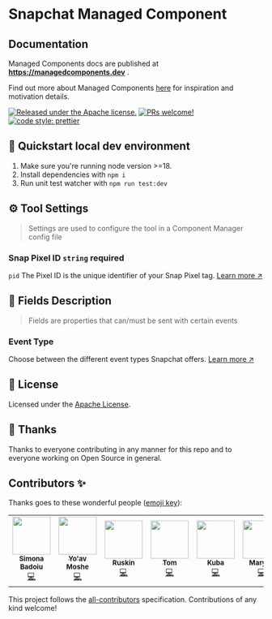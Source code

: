 # Snapchat Managed Component

## Documentation

Managed Components docs are published at **https://managedcomponents.dev** .

Find out more about Managed Components [here](https://blog.cloudflare.com/zaraz-open-source-managed-components-and-webcm/) for inspiration and motivation details.

[![Released under the Apache license.](https://img.shields.io/badge/license-apache-blue.svg)](./LICENSE)
[![PRs welcome!](https://img.shields.io/badge/PRs-welcome-brightgreen.svg)](./CONTRIBUTING.md)
[![code style: prettier](https://img.shields.io/badge/code_style-prettier-ff69b4.svg?style=flat-square)](https://github.com/prettier/prettier)

## 🚀 Quickstart local dev environment

1. Make sure you're running node version >=18.
2. Install dependencies with `npm i`
3. Run unit test watcher with `npm run test:dev`

## ⚙️ Tool Settings

> Settings are used to configure the tool in a Component Manager config file

### Snap Pixel ID `string` __required__

`pid` The Pixel ID is the unique identifier of your Snap Pixel tag. [Learn more ↗](https://businesshelp.snapchat.com/s/article/pixel-website-install?language=en_US#GeneratePixelCode)

## 🧱 Fields Description

> Fields are properties that can/must be sent with certain events

### Event Type

Choose between the different event types Snapchat offers. [Learn more ↗](https://businesshelp.snapchat.com/s/article/pixel-website-install?language=en_US#:~:text=7.%20Configure%20passing%20standard%20events%20and%20custom%20parameters.)

## 📝 License

Licensed under the [Apache License](./LICENSE).

## 💜 Thanks

Thanks to everyone contributing in any manner for this repo and to everyone working on Open Source in general.

## Contributors ✨

Thanks goes to these wonderful people ([emoji key](https://allcontributors.org/docs/en/emoji-key)):

<!-- ALL-CONTRIBUTORS-LIST:START - Do not remove or modify this section -->
<!-- prettier-ignore-start -->
<!-- markdownlint-disable -->
<table>
  <tr>
    <td align="center"><a href="https://github.com/simonabadoiu"><img src="https://avatars.githubusercontent.com/u/1610123?v=4?s=75" width="75px;" alt=""/><br /><sub><b>Simona Badoiu</b></sub></a><br /><a href="https://github.com/managed-components/@managed-components/google-ads/commits?author=simonabadoiu" title="Code">💻</a></td>
    <td align="center"><a href="https://yoavmoshe.com/about"><img src="https://avatars.githubusercontent.com/u/55081?v=4?s=75" width="75px;" alt=""/><br /><sub><b>Yo'av Moshe</b></sub></a><br /><a href="https://github.com/managed-components/@managed-components/google-ads/commits?author=bjesus" title="Code">💻</a></td>
    <td align="center"><a href="https://github.com/jonnyparris"><img src="https://avatars.githubusercontent.com/u/6400000?v=4?s=75" width="75px;" alt=""/><br /><sub><b>Ruskin</b></sub></a><br /><a href="https://github.com/managed-components/@managed-components/google-ads/commits?author=jonnyparris" title="Code">💻</a></td>
    <td align="center"><a href="https://github.com/tomkln"><img src="https://avatars.githubusercontent.com/u/21014430?v=4?s=75" width="75px;" alt=""/><br /><sub><b>Tom</b></sub></a><br /><a href="https://github.com/managed-components/@managed-components/google-ads/commits?author=tomkln" title="Code">💻</a></td>
    <td align="center"><a href="https://github.com/kuba-orlik"><img src="https://avatars.githubusercontent.com/u/2697916?v=4?s=75" width="75px;" alt=""/><br /><sub><b>Kuba</b></sub></a><br /><a href="https://github.com/managed-components/@managed-components/google-ads/commits?author=tomkln" title="Code">💻</a></td>
    <td align="center"><a href="https://github.com/tomkln"><img src="https://avatars.githubusercontent.com/u/57571831?v=4?s=75" width="75px;" alt=""/><br /><sub><b>Maryna</b></sub></a><br /><a href="https://github.com/managed-components/@managed-components/google-ads/commits?author=tomkln" title="Code">💻</a></td>
    <td align="center"><a href="https://github.com/omarmosid"><img src="https://avatars.githubusercontent.com/u/47219640?v=4?s=75" width="75px;" alt=""/><br /><sub><b>Omar</b></sub></a><br /><a href="https://github.com/managed-components/@managed-components/google-ads/commits?author=tomkln" title="Code">💻</a></td>
  </tr>
</table>

<!-- markdownlint-restore -->
<!-- prettier-ignore-end -->

<!-- ALL-CONTRIBUTORS-LIST:END -->

This project follows the [all-contributors](https://github.com/all-contributors/all-contributors) specification. Contributions of any kind welcome!

